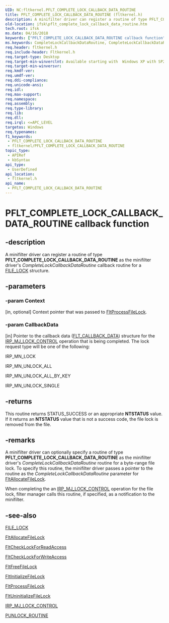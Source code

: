 ```yaml
---
UID: NC:fltkernel.PFLT_COMPLETE_LOCK_CALLBACK_DATA_ROUTINE
title: PFLT_COMPLETE_LOCK_CALLBACK_DATA_ROUTINE (fltkernel.h)
description: A minifilter driver can register a routine of type PFLT_COMPLETE_LOCK_CALLBACK_DATA_ROUTINE as the minifilter driver's CompleteLockCallbackDataRoutine callback routine for a FILE_LOCK structure.
old-location: ifsk\pflt_complete_lock_callback_data_routine.htm
tech.root: ifsk
ms.date: 04/16/2018
keywords: ["PFLT_COMPLETE_LOCK_CALLBACK_DATA_ROUTINE callback function"]
ms.keywords: CompleteLockCallbackDataRoutine, CompleteLockCallbackDataRoutine routine [Installable File System Drivers], FltCallbacks_a02e356c-ad01-4ae4-bfff-b753ffa0a1c3.xml, PFLT_COMPLETE_LOCK_CALLBACK_DATA_ROUTINE, fltkernel/CompleteLockCallbackDataRoutine, ifsk.pflt_complete_lock_callback_data_routine
req.header: fltkernel.h
req.include-header: Fltkernel.h
req.target-type: Desktop
req.target-min-winverclnt: Available starting with  Windows XP with SP2 or Windows Server 2003 with SP1.
req.target-min-winversvr: 
req.kmdf-ver: 
req.umdf-ver: 
req.ddi-compliance: 
req.unicode-ansi: 
req.idl: 
req.max-support: 
req.namespace: 
req.assembly: 
req.type-library: 
req.lib: 
req.dll: 
req.irql: <=APC_LEVEL
targetos: Windows
req.typenames: 
f1_keywords:
 - PFLT_COMPLETE_LOCK_CALLBACK_DATA_ROUTINE
 - fltkernel/PFLT_COMPLETE_LOCK_CALLBACK_DATA_ROUTINE
topic_type:
 - APIRef
 - kbSyntax
api_type:
 - UserDefined
api_location:
 - fltkernel.h
api_name:
 - PFLT_COMPLETE_LOCK_CALLBACK_DATA_ROUTINE
---
```


# PFLT_COMPLETE_LOCK_CALLBACK_DATA_ROUTINE callback function


## -description

A minifilter driver can register a routine of type <b>PFLT_COMPLETE_LOCK_CALLBACK_DATA_ROUTINE</b> as the minifilter driver's <i>CompleteLockCallbackDataRoutine</i> callback routine for a <a href="/windows-hardware/drivers/ifs/file-lock">FILE_LOCK</a> structure.

## -parameters

### -param Context 

[in, optional]
Context pointer that was passed to <a href="/windows-hardware/drivers/ddi/fltkernel/nf-fltkernel-fltprocessfilelock">FltProcessFileLock</a>.

### -param CallbackData 

[in]
Pointer to the callback data (<a href="/windows-hardware/drivers/ddi/fltkernel/ns-fltkernel-_flt_callback_data">FLT_CALLBACK_DATA</a>) structure for the <a href="/windows-hardware/drivers/ifs/irp-mj-lock-control">IRP_MJ_LOCK_CONTROL</a> operation that is being completed. The lock request type will be one of the following: 

IRP_MN_LOCK

IRP_MN_UNLOCK_ALL

IRP_MN_UNLOCK_ALL_BY_KEY

IRP_MN_UNLOCK_SINGLE

## -returns

This routine returns STATUS_SUCCESS or an appropriate <b>NTSTATUS</b> value. If it returns an <b>NTSTATUS</b> value that is not a success code, the file lock is removed from the file.

## -remarks

A minifilter driver can optionally specify a routine of type <b>PFLT_COMPLETE_LOCK_CALLBACK_DATA_ROUTINE</b> as the minifilter driver's <i>CompleteLockCallbackDataRoutine</i> routine for a byte-range file lock. To specify this routine, the minifilter driver passes a pointer to the routine as the <i>CompleteLockCallbackDataRoutine</i> parameter for <a href="/windows-hardware/drivers/ddi/fltkernel/nf-fltkernel-fltallocatefilelock">FltAllocateFileLock</a>. 

When completing the an <a href="/windows-hardware/drivers/ifs/irp-mj-lock-control">IRP_MJ_LOCK_CONTROL</a> operation for the file lock, filter manager calls this routine, if specified, as a notification to the minifilter.

## -see-also

<a href="/windows-hardware/drivers/ifs/file-lock">FILE_LOCK</a>



<a href="/windows-hardware/drivers/ddi/fltkernel/nf-fltkernel-fltallocatefilelock">FltAllocateFileLock</a>



<a href="/windows-hardware/drivers/ddi/fltkernel/nf-fltkernel-fltchecklockforreadaccess">FltCheckLockForReadAccess</a>



<a href="/windows-hardware/drivers/ddi/fltkernel/nf-fltkernel-fltchecklockforwriteaccess">FltCheckLockForWriteAccess</a>



<a href="/windows-hardware/drivers/ddi/fltkernel/nf-fltkernel-fltfreefilelock">FltFreeFileLock</a>



<a href="/windows-hardware/drivers/ddi/fltkernel/nf-fltkernel-fltinitializefilelock">FltInitializeFileLock</a>



<a href="/windows-hardware/drivers/ddi/fltkernel/nf-fltkernel-fltprocessfilelock">FltProcessFileLock</a>



<a href="/windows-hardware/drivers/ddi/fltkernel/nf-fltkernel-fltuninitializefilelock">FltUninitializeFileLock</a>



<a href="/windows-hardware/drivers/ifs/irp-mj-lock-control">IRP_MJ_LOCK_CONTROL</a>



<a href="/windows-hardware/drivers/ifs/punlock-routine">PUNLOCK_ROUTINE</a>

